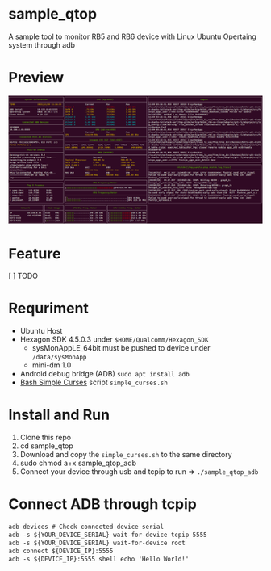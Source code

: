 # sample_qtop
A sample tool to monitor RB5 and RB6 device with Linux Ubuntu Opertaing system through adb

# Preview
![](https://github.com/tomwang221812/sample_qtop/blob/main/preview.png)

# Feature
[ ] TODO

# Requriment
  - Ubuntu Host
  - Hexagon SDK 4.5.0.3 under `$HOME/Qualcomm/Hexagon_SDK`
    - sysMonAppLE_64bit must be pushed to device under `/data/sysMonApp`
    - mini-dm 1.0
  - Android debug bridge (ADB) `sudo apt install adb`
  - [Bash Simple Curses](https://github.com/metal3d/bashsimplecurse) script `simple_curses.sh`

# Install and Run
1. Clone this repo
2. cd sample_qtop
3. Download and copy the `simple_curses.sh` to the same directory
4. sudo chmod a+x sample_qtop_adb
5. Connect your device through usb and tcpip to run => `./sample_qtop_adb`

# Connect ADB through tcpip
```
adb devices # Check connected device serial
adb -s ${YOUR_DEVICE_SERIAL} wait-for-device tcpip 5555
adb -s ${YOUR_DEVICE_SERIAL} wait-for-device root
adb connect ${DEVICE_IP}:5555
adb -s ${DEVICE_IP}:5555 shell echo 'Hello World!'
```
